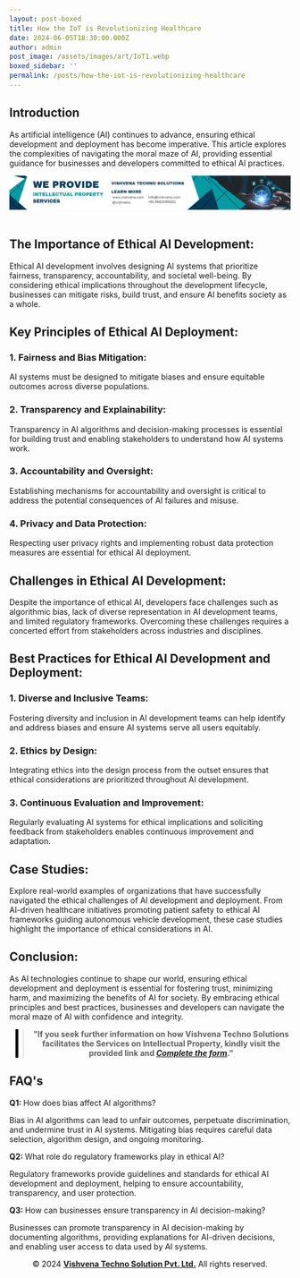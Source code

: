 ```yaml
---
layout: post-boxed
title: How the IoT is Revolutionizing Healthcare
date: 2024-06-05T18:30:00.000Z
author: admin
post_image: /assets/images/art/IoT1.webp
boxed_sidebar: ''
permalink: /posts/how-the-iot-is-revolutionizing-healthcare
---
```


<html lang="en">
<head>
    <meta charset="UTF-8">
    <meta name="viewport" content="width=device-width, initial-scale=1.0">
    <meta name="description" content="Ethical AI development and deployment are crucial. Learn how to navigate the moral maze of AI with our expert insights.">
    <title>Navigating the Moral Maze-Ensuring Ethical AI Development and Deployment</title>
</head>
<body>

<h2>Introduction</h2>
<p>As artificial intelligence (AI) continues to advance, ensuring ethical development and deployment has become imperative. This article explores the complexities of navigating the moral maze of AI, providing essential guidance for businesses and developers committed to ethical AI practices.</p>

<!-- Image Banner Ad -->

<a href="/contact">
    <img src="/assets/images/art/ip ads a.webp" alt="Advertisement for Vishvena Techno Solutions intellectual property services" style="max-width:100%; height:auto;">
</a>
<br><br>

<article>

<h2>The Importance of Ethical AI Development:</h2>
<p>Ethical AI development involves designing AI systems that prioritize fairness, transparency, accountability, and societal well-being. By considering ethical implications throughout the development lifecycle, businesses can mitigate risks, build trust, and ensure AI benefits society as a whole.</p>

<h2>Key Principles of Ethical AI Deployment:</h2>

<h3>1. Fairness and Bias Mitigation: </h3>
<p>AI systems must be designed to mitigate biases and ensure equitable outcomes across diverse populations.</p>

<h3>2. Transparency and Explainability: </h3>
<p>Transparency in AI algorithms and decision-making processes is essential for building trust and enabling stakeholders to understand how AI systems work.</p>

<h3>3. Accountability and Oversight: </h3>
<p>Establishing mechanisms for accountability and oversight is critical to address the potential consequences of AI failures and misuse.</p>

<h3>4. Privacy and Data Protection: </h3>
<p>Respecting user privacy rights and implementing robust data protection measures are essential for ethical AI deployment.</p>

<h2>Challenges in Ethical AI Development:</h2>
<p>Despite the importance of ethical AI, developers face challenges such as algorithmic bias, lack of diverse representation in AI development teams, and limited regulatory frameworks. Overcoming these challenges requires a concerted effort from stakeholders across industries and disciplines.</p>

<h2>Best Practices for Ethical AI Development and Deployment:</h2>

<h3>1. Diverse and Inclusive Teams: </h3>
<p>Fostering diversity and inclusion in AI development teams can help identify and address biases and ensure AI systems serve all users equitably.</p>

<h3>2. Ethics by Design: </h3>
<p>Integrating ethics into the design process from the outset ensures that ethical considerations are prioritized throughout AI development.</p>

<h3>3. Continuous Evaluation and Improvement: </h3>
<p>Regularly evaluating AI systems for ethical implications and soliciting feedback from stakeholders enables continuous improvement and adaptation.</p>

<h2>Case Studies:</h2>
<p>Explore real-world examples of organizations that have successfully navigated the ethical challenges of AI development and deployment. From AI-driven healthcare initiatives promoting patient safety to ethical AI frameworks guiding autonomous vehicle development, these case studies highlight the importance of ethical considerations in AI.</p>

<h2>Conclusion:</h2>
<p>As AI technologies continue to shape our world, ensuring ethical development and deployment is essential for fostering trust, minimizing harm, and maximizing the benefits of AI for society. By embracing ethical principles and best practices, businesses and developers can navigate the moral maze of AI with confidence and integrity.</p>

<!-- Quote Ad with link -->

<center>
    <blockquote style="position:relative;">
        <p><b style="font-size:1em;">"If you seek further information on how Vishvena Techno Solutions facilitates the Services on Intellectual Property, kindly visit the provided link and <a href="/contact"><i>Complete the form</i></a>."</b></p>
        <div style="position:absolute; top:0; bottom:0; left:-15px; border-left:5px solid black;"></div>
    </blockquote>
</center>

<h2>FAQ's</h2>
<p><strong>Q1: </strong>How does bias affect AI algorithms?</p>
<p>Bias in AI algorithms can lead to unfair outcomes, perpetuate discrimination, and undermine trust in AI systems. Mitigating bias requires careful data selection, algorithm design, and ongoing monitoring.</p>

<p><strong>Q2: </strong>What role do regulatory frameworks play in ethical AI?</p>
<p>Regulatory frameworks provide guidelines and standards for ethical AI development and deployment, helping to ensure accountability, transparency, and user protection.</p>

<p><strong>Q3: </strong>How can businesses ensure transparency in AI decision-making?</p>
<p>Businesses can promote transparency in AI decision-making by documenting algorithms, providing explanations for AI-driven decisions, and enabling user access to data used by AI systems.</p>

<footer>
    <center>
        <p>&copy; 2024 <a href="https://vishvena.com"><b>Vishvena Techno Solution Pvt. Ltd.</b></a> All rights reserved.</p>
    </center>
</footer>

</article>

</body>
</html>

